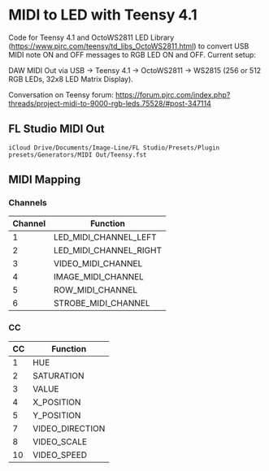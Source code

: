 # MIDI to LED with Teensy 4.1

Code for Teensy 4.1 and OctoWS2811 LED Library (https://www.pjrc.com/teensy/td_libs_OctoWS2811.html) to convert USB MIDI note ON and OFF messages to RGB LED ON and OFF. Current setup:

DAW MIDI Out via USB -> Teensy 4.1 -> OctoWS2811 -> WS2815 (256 or 512 RGB LEDs, 32x8 LED Matrix Display).

Conversation on Teensy forum: https://forum.pjrc.com/index.php?threads/project-midi-to-9000-rgb-leds.75528/#post-347114

## FL Studio MIDI Out

`iCloud Drive/Documents/Image-Line/FL Studio/Presets/Plugin presets/Generators/MIDI Out/Teensy.fst`

## MIDI Mapping

### Channels

| Channel | Function |
| --- | --- |
| 1 | LED_MIDI_CHANNEL_LEFT |
| 2 | LED_MIDI_CHANNEL_RIGHT |
| 3 | VIDEO_MIDI_CHANNEL |
| 4 | IMAGE_MIDI_CHANNEL |
| 5 | ROW_MIDI_CHANNEL |
| 6 | STROBE_MIDI_CHANNEL |

### CC

| CC | Function |
| --- | --- |
| 1 | HUE |
| 2 | SATURATION |
| 3 | VALUE |
| 4 | X_POSITION |
| 5 | Y_POSITION |
| 7 | VIDEO_DIRECTION |
| 8 | VIDEO_SCALE |
| 10 | VIDEO_SPEED |
